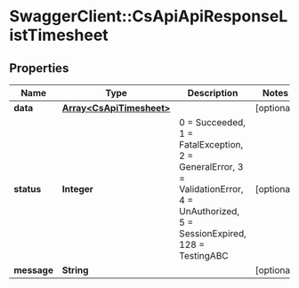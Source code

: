 # SwaggerClient::CsApiApiResponseListTimesheet

## Properties
Name | Type | Description | Notes
------------ | ------------- | ------------- | -------------
**data** | [**Array&lt;CsApiTimesheet&gt;**](CsApiTimesheet.md) |  | [optional] 
**status** | **Integer** | 0 &#x3D; Succeeded, 1 &#x3D; FatalException, 2 &#x3D; GeneralError, 3 &#x3D; ValidationError, 4 &#x3D; UnAuthorized, 5 &#x3D; SessionExpired, 128 &#x3D; TestingABC | [optional] 
**message** | **String** |  | [optional] 


